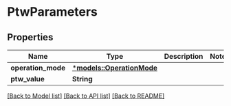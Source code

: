 # PtwParameters

## Properties
Name | Type | Description | Notes
------------ | ------------- | ------------- | -------------
**operation_mode** | [***models::OperationMode**](OperationMode.md) |  | 
**ptw_value** | **String** |  | 

[[Back to Model list]](../README.md#documentation-for-models) [[Back to API list]](../README.md#documentation-for-api-endpoints) [[Back to README]](../README.md)


